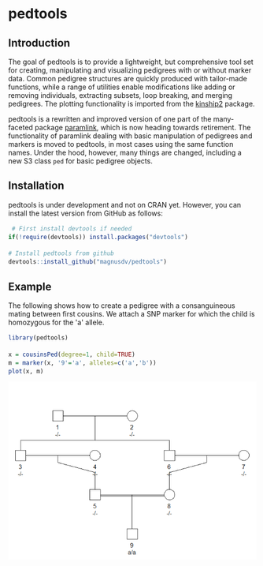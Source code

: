 <!-- README.md is generated from README.Rmd. Please edit that file -->
pedtools
========

Introduction
------------

The goal of pedtools is to provide a lightweight, but comprehensive tool set for creating, manipulating and visualizing pedigrees with or without marker data. Common pedigree structures are quickly produced with tailor-made functions, while a range of utilities enable modifications like adding or removing individuals, extracting subsets, loop breaking, and merging pedigrees. The plotting functionality is imported from the [kinship2](https://CRAN.R-project.org/package=kinship2) package.

pedtools is a rewritten and improved version of one part of the many-faceted package [paramlink](https://CRAN.R-project.org/package=paramlink), which is now heading towards retirement. The functionality of paramlink dealing with basic manipulation of pedigrees and markers is moved to pedtools, in most cases using the same function names. Under the hood, however, many things are changed, including a new S3 class `ped` for basic pedigree objects.

Installation
------------

pedtools is under development and not on CRAN yet. However, you can install the latest version from GitHub as follows:

``` r
 # First install devtools if needed
if(!require(devtools)) install.packages("devtools")

# Install pedtools from github
devtools::install_github("magnusdv/pedtools")
```

Example
-------

The following shows how to create a pedigree with a consanguineous mating between first cousins. We attach a SNP marker for which the child is homozygous for the 'a' allele.

``` r
library(pedtools)

x = cousinsPed(degree=1, child=TRUE)
m = marker(x, '9'='a', alleles=c('a','b'))
plot(x, m)
```

![](man/figures/README-example-1.png)
